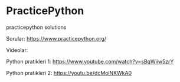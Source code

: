 # PracticePython
practicepython solutions

Sorular: https://www.practicepython.org/

Videolar: 

Python pratikleri 1: https://www.youtube.com/watch?v=sBqWiiw5zrY

Python pratikleri 2: https://youtu.be/dcMolNKWkA0
